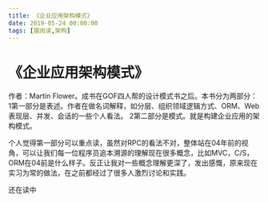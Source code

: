 ```yaml
---
title: 《企业应用架构模式》
date: 2019-05-24 00:00:00
tags: [猿阅读,架构]
---
```

# 《企业应用架构模式》

 作者：Martin Flower。成书在GOF四人帮的设计模式书之后。本书分为两部分：
1第一部分是表述。作者在做名词解释，如分层、组织领域逻辑方式、ORM、Web表现层、并发、会话的一些个人看法。
2第二部分是模式。就是构建企业应用的架构模式。

个人觉得第一部分可以重点读，虽然对RPC的看法不对，整体站在04年前的视角，可以让我们每一位程序员追本溯源的理解现在很多概念，比如MVC，C/S，ORM在04前是什么样子。反正让我对一些概念理解更深了，发出感慨，原来现在实习为常的做法，在之前都经过了很多人激烈讨论和实践。

还在读中
